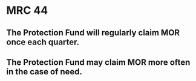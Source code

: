 # MRC 44

## The Protection Fund will regularly claim MOR once each quarter.

## The Protection Fund may claim MOR more often in the case of need.
